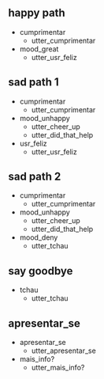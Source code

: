 ## happy path
* cumprimentar
  - utter_cumprimentar
* mood_great
  - utter_usr_feliz

## sad path 1
* cumprimentar
  - utter_cumprimentar
* mood_unhappy
  - utter_cheer_up
  - utter_did_that_help
* usr_feliz
  - utter_usr_feliz

## sad path 2
* cumprimentar
  - utter_cumprimentar
* mood_unhappy
  - utter_cheer_up
  - utter_did_that_help
* mood_deny
  - utter_tchau

## say goodbye
* tchau
  - utter_tchau

## apresentar_se
* apresentar_se
  - utter_apresentar_se
* mais_info?
  - utter_mais_info?
